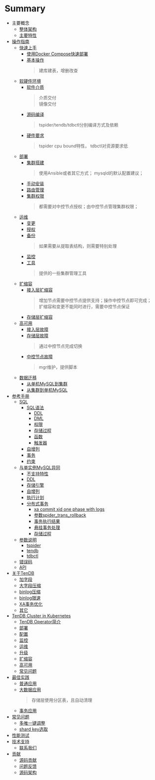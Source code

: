 # Summary

* 主要概念
  * [整体架构](architecture.md)
  * [主要特性](key-features.md)
* [操作指南]()
  * [快速上手]()
    * [使用Docker Compose快速部署]()
    * [基本操作]()
      > 建库建表，增删改查
  * [软硬件环境]()
    * [软件介质]()
      > 介质交付  
      > 镜像交付
    * [源码编译]()
      > tspider/tendb/tdbctl分别编译方式及依赖
    * [硬件要求](re-book/system.md)
      > tspider cpu bound特性， tdbctl对资源要求低
  * [部署]()
    * [集群搭建]()
      > 使用Ansible或者其它方式； mysqld的默认配置建议；   
    *  [手动安装](re-book/manual-install.md)
    * [路由管理](re-book/route-manager.md)
    * [集群权限]()
      > 都需要对中控节点授权；由中控节点管理集群权限；
  * [运维]()
    * [变更]()
    * [授权]()
    * [备份]()
      > 如果需要从提取表结构，则需要特别处理
    * [监控]()
    * [工具]()
      > 提供的一些集群管理工具
  * [扩缩容]()
    * [接入层扩缩容]()
      > 增加节点需要中控节点提供支持；操作中控节点即可完成；   
      > 扩缩容和变更不能同时进行，需要中控节点保证
    * [存储层扩缩容]()
  * [高可用]()
    * [接入层故障]()
    * [存储层故障]()
      > 通过中控节点完成切换
    * [中控节点故障]()
      > mgr维护，提供脚本
  * [数据迁移]()
    * [从单机MySQL到集群]()
    * [从集群到单机MySQL]()
* [参考手册]()
  * [SQL]()
    * [SQL语法](re-book/sql_grammar.md)
      * [DDL](re-book/ddl.md)
      * [DML](re-book/dml.md)
      * [权限](re-book/grant.md)
      * [存储过程](re-book/stored_procedure.md)
      * [函数](re-book/function.md)
      * [触发器](re-book/trigger.md)  
    * [自增列](re-book/auto_increase.md)
    * [事务](re-book/transaction.md)
    * [约束]()
  * [与单实例MySQL异同](re-book/mysql-compatibility.md/#jump)
    * [不支持特性](re-book/mysql-compatibility.md/#jump1)
    * [DDL](re-book/mysql-compatibility.md/#jump21)    
    * [存储引擎](re-book/mysql-compatibility.md/#jump22)    
    * [自增列](re-book/mysql-compatibility.md/#jump23)
    * [执行计划](re-book/mysql-compatibility.md#jump24)
    * [分布式事务](re-book/mysql-compatibility.md/#jump25)
      * [xa commit xid one phase with logs](re-book/mysql-compatibility.md/#jump251)
      * [参数spider_trans_rollback](re-book/mysql-compatibility.md#jump252)
      * [事务执行结果](re-book/mysql-compatibility.md/#jump253)
      * [悬挂事务处理](re-book/mysql-compatibility.md/#jump254)
      * [存储过程](re-book/mysql-compatibility.md#jump26)
  * [参数说明](re-book/parameter.md)
      * [tspider](re-book/tspider_parameter.md)
      * [tendb](re-book/tendb_parameter.md)
      * [tdbctl](re-book/tdbctl_parameter.md)
  * [错误码](re-book/errorno.md)
  * [API](re-book/api.md)
* [关于TenDB]()
  * [加字段]()
  * [大字段压缩]()
  * [binlog压缩](tendb/binlog_compress.md)
  * [binlog限速]()
  * [XA事务优化]()
  * [其它]()
* [TenDB Cluster in Kubernetes]()
  * [TenDB Operator简介]()
  * [部署]()
  * [配置]()
  * [监控]()
  * [运维]()
  * [升级]()
  * [扩缩容]()
  * [高可用]()
  * [常见问题]()
* [最佳实践]()
  * [普通应用]()
  * [大数据应用]()
    > 存储层使用分区表，且自动清理
  * [事务应用]()
* [常见问题]()
    * [多唯一键调整]()
    * [shard key选取](com-problem/multi_unique_key_adjust.md)
* [性能测试]()
* [技术支持]()
  * [联系我们]()
* [贡献]()
  * [源码贡献]()
  * [问题反馈]()
  * [源码架构]()


